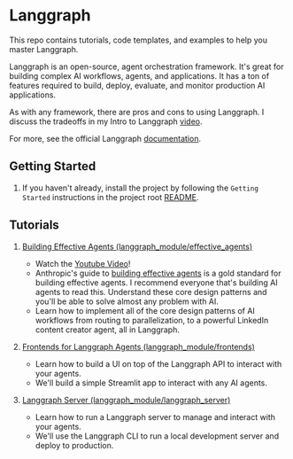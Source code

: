 # Langgraph

This repo contains tutorials, code templates, and examples to help you master Langgraph.

Langgraph is an open-source, agent orchestration framework. It's great for building complex AI workflows, agents, and applications. It has a ton of features required to build, deploy, evaluate, and monitor production AI applications.

As with any framework, there are pros and cons to using Langgraph. I discuss the tradeoffs in my Intro to Langgraph [video](https://youtu.be/31JoTDm7jkM).

For more, see the official Langgraph [documentation](https://langchain-ai.github.io/langgraph/concepts/why-langgraph/).

## Getting Started

1. If you haven't already, install the project by following the `Getting Started` instructions in the project root [README](../../README.md).

## Tutorials

1. [Building Effective Agents (langgraph_module/effective_agents)](langgraph_module/effective_agents/README.md)

    - Watch the [Youtube Video](https://youtu.be/jsT4YUgz1E4)!
    - Anthropic's guide to [building effective agents](https://www.anthropic.com/engineering/building-effective-agents) is a gold standard for building effective agents. I recommend everyone that's building AI agents to read this. Understand these core design patterns and you'll be able to solve almost any problem with AI.
    - Learn how to implement all of the core design patterns of AI workflows from routing to parallelization, to a powerful LinkedIn content creator agent, all in Langgraph.

2. [Frontends for Langgraph Agents (langgraph_module/frontends)](langgraph_module/frontends/README.md)

    - Learn how to build a UI on top of the Langgraph API to interact with your agents.
    - We'll build a simple Streamlit app to interact with any AI agents.

3. [Langgraph Server (langgraph_module/langgraph_server)](langgraph_module/langgraph_server/README.md)

    - Learn how to run a Langgraph server to manage and interact with your agents.
    - We'll use the Langgraph CLI to run a local development server and deploy to production.
